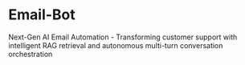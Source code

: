 # Email-Bot
Next-Gen AI Email Automation - Transforming customer support with intelligent RAG retrieval and autonomous multi-turn conversation orchestration
